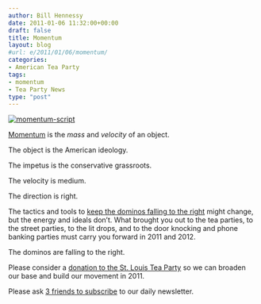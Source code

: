 ```yaml
---
author: Bill Hennessy
date: 2011-01-06 11:32:00+00:00
draft: false
title: Momentum
layout: blog
#url: e/2011/01/06/momentum/
categories:
- American Tea Party
tags:
- momentum
- Tea Party News
type: "post"
---
```


[![momentum-script](https://hennessysview.com/wp-content/uploads/2011/01/momentum-script_thumb.png)
](https://hennessysview.com/wp-content/uploads/2011/01/momentum-script.png)

 

[Momentum](https://freakonomics.blogs.nytimes.com/2010/10/22/detecting-political-momentum-is-harder-than-you-think/) is the _mass_ and _velocity_ of an object. 

 

The object is the American ideology. 

 

The impetus is the conservative grassroots.

 

The velocity is medium.

 

The direction is right.

 

The tactics and tools to [keep the dominos falling to the right](https://biggovernment.com/lkudlow/2011/01/05/supply-side-obama-trust-but-verify/) might change, but the energy and ideals don’t. What brought you out to the tea parties, to the street parties, to the lit drops, and to the door knocking and phone banking parties must carry you forward in 2011 and 2012.

 

The dominos are falling to the right.

 

Please consider a [donation to the St. Louis Tea Party](https://stlouisteaparty.com) so we can broaden our base and build our movement in 2011. 

 

Please ask [3 friends to subscribe](https://us1.forward-to-friend.com/forward?u=b6334042e74991364820c98c6&id=5828681c62&e=[UNIQID]) to our daily newsletter. 
